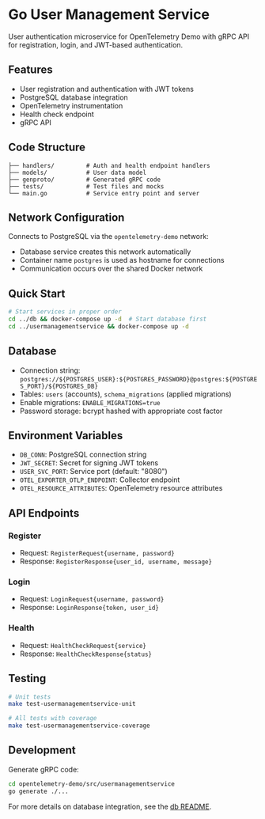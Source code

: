 # Go User Management Service

User authentication microservice for OpenTelemetry Demo with gRPC API for registration,
login, and JWT-based authentication.

## Features

- User registration and authentication with JWT tokens
- PostgreSQL database integration
- OpenTelemetry instrumentation
- Health check endpoint
- gRPC API

## Code Structure

```text
├── handlers/         # Auth and health endpoint handlers
├── models/           # User data model
├── genproto/         # Generated gRPC code
├── tests/            # Test files and mocks
└── main.go           # Service entry point and server
```

## Network Configuration

Connects to PostgreSQL via the `opentelemetry-demo` network:

- Database service creates this network automatically
- Container name `postgres` is used as hostname for connections
- Communication occurs over the shared Docker network

## Quick Start

```bash
# Start services in proper order
cd ../db && docker-compose up -d  # Start database first
cd ../usermanagementservice && docker-compose up -d
```

## Database

- Connection string: `postgres://${POSTGRES_USER}:${POSTGRES_PASSWORD}@postgres:${POSTGRES_PORT}/${POSTGRES_DB}`
- Tables: `users` (accounts), `schema_migrations` (applied migrations)
- Enable migrations: `ENABLE_MIGRATIONS=true`
- Password storage: bcrypt hashed with appropriate cost factor

## Environment Variables

- `DB_CONN`: PostgreSQL connection string
- `JWT_SECRET`: Secret for signing JWT tokens
- `USER_SVC_PORT`: Service port (default: "8080")
- `OTEL_EXPORTER_OTLP_ENDPOINT`: Collector endpoint
- `OTEL_RESOURCE_ATTRIBUTES`: OpenTelemetry resource attributes

## API Endpoints

### Register

- Request: `RegisterRequest{username, password}`
- Response: `RegisterResponse{user_id, username, message}`

### Login

- Request: `LoginRequest{username, password}`
- Response: `LoginResponse{token, user_id}`

### Health

- Request: `HealthCheckRequest{service}`
- Response: `HealthCheckResponse{status}`

## Testing

```bash
# Unit tests
make test-usermanagementservice-unit

# All tests with coverage
make test-usermanagementservice-coverage
```

## Development

Generate gRPC code:

```bash
cd opentelemetry-demo/src/usermanagementservice
go generate ./...
```

For more details on database integration, see the [db README](../db/README.md).

